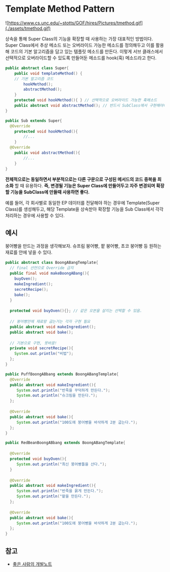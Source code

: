 # Template Method Pattern

![https://www.cs.unc.edu/~stotts/GOF/hires/Pictures/tmethod.gif](./assets/tmethod.gif)

상속을 통해 Super Class의 기능을 확장할 때 사용하는 가장 대표적인 방법이다. 
Super Class에서 추상 메소드 또는 오버라이드 가능한 메소드를 정의해두고 이를 활용해 코드의 기본 알고리즘을 담고 있는 템플릿 메소드를 만든다. 이렇게 서브 클래스에서 선택적으로 오버라이드할 수 있도록 만들어둔 메소드를 hook(훅) 메소드라고 한다.

```java
public abstract class Super{
	public void templateMethod() {
    // 기본 알고리즘 코드
		hookMethod();
		abstractMethod();
	}
	protected void hookMethod(){ } // 선택적으로 오버라이드 가능한 훅메소드
	public abstract void abstractMethod(); // 반드시 SubClass에서 구현해야하는 추상 메소드
}
```
```java
public Sub extends Super{
  @Override
	protected void hookMethod(){
		//...
	}
  @Override
	public void abstractMethod(){
		//...
	}
}
```

**전체적으로는 동일하면서 부분적으로는 다른 구문으로 구성된 메서드의 코드 중복을 최소화** 할 때 유용하다. **즉, 변경될 기능은 Super Class에 만들어두고 자주 변경되며 확장할 기능을 SubClass에 만들때 사용하면 좋다.**

예를 들어, 각 회사별로 동일한 EP 데이터를  전달해야 하는 경우에 Template(Super Class)를 생성해두고, 해당 Template을 상속받아 확장할 기능을 Sub Class에서 각각 처리하는 경우에 사용할 수 있다.




## 예시

붕어빵을 만드는 과정을 생각해보자. 슈프림 붕어빵, 팥 붕어빵, 초코 붕어빵 등 원하는 재료를 안에 넣을 수 있다.

```java
public abstract class BoongABangTemplate{
  // final 선언으로 Override 금지
  public final void makeBoongABang(){
    buyOven();
    makeIngredient();
    secretRecipe();
    bake();
  }
  
  protected void buyOven(){}; // 같은 오븐을 살지는 선택할 수 있음.

  // 붕어빵안에 재료랑 굽는거는 각자 구현 필요
  public abstract void makeIngredient();
  public abstract void bake();
  
  // 기본으로 구현, 못바꿈!
  private void secretRecipe(){
    System.out.println("비법");
  };
}
```

```java
public PuffBoongABbang extends BoongABangTemplate{
  @Override
  public abstract void makeIngredient(){
     System.out.println("반죽을 꾸덕하게 만든다.");
     System.out.println("슈크림을 만든다.");
  };
  
  @Override
  public abstract void bake(){
     System.out.println("100도에 붕어빵을 바삭하게 2분 굽는다.");
  };
}
```

```java
public RedBeanBoongABbang extends BoongABangTemplate{

  @Override
  protected void buyOven(){
  	 System.out.println("최신 붕어빵틀을 산다."); 
  }
  
  @Override
  public abstract void makeIngredient(){
     System.out.println("반죽을 묽게 만든다.");
     System.out.println("팥을 만든다.");
  };
  
  @Override
  public abstract void bake(){
     System.out.println("100도에 붕어빵을 바삭하게 2분 굽는다.");
  };
}
```





## 참고

- [좋은 사람의 개발노트](https://niceman.tistory.com/142)